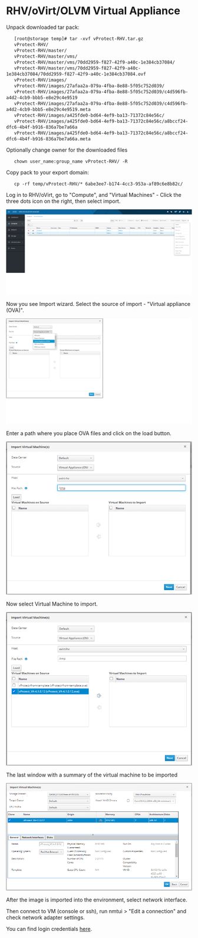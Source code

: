 # RHV/oVirt/OLVM Virtual Appliance

Unpack downloaded tar pack:

```text
   [root@storage temp]# tar -xvf vProtect-RHV.tar.gz
   vProtect-RHV/
   vProtect-RHV/master/
   vProtect-RHV/master/vms/
   vProtect-RHV/master/vms/70dd2959-f827-42f9-a40c-1e384cb37084/
   vProtect-RHV/master/vms/70dd2959-f827-42f9-a40c-1e384cb37084/70dd2959-f827-42f9-a40c-1e384cb37084.ovf
   vProtect-RHV/images/
   vProtect-RHV/images/27afaa2a-079a-4fba-8e88-5f05c752d039/
   vProtect-RHV/images/27afaa2a-079a-4fba-8e88-5f05c752d039/c4d596fb-a4d2-4cb9-bbb5-e8e29c4e9519
   vProtect-RHV/images/27afaa2a-079a-4fba-8e88-5f05c752d039/c4d596fb-a4d2-4cb9-bbb5-e8e29c4e9519.meta
   vProtect-RHV/images/a425fde0-bd64-4ef9-ba13-71372c84e56c/
   vProtect-RHV/images/a425fde0-bd64-4ef9-ba13-71372c84e56c/a8bccf24-dfc6-4b4f-b916-836a7be7a66a
   vProtect-RHV/images/a425fde0-bd64-4ef9-ba13-71372c84e56c/a8bccf24-dfc6-4b4f-b916-836a7be7a66a.meta
```

Optionally change owner for the downloaded files

```text
   chown user_name:group_name vProtect-RHV/ -R
```

Copy pack to your export domain:

```text
   cp -rf temp/vProtect-RHV/* 6abe3ee7-b174-4cc3-953a-af89c6e8b82c/
```

Log in to RHV/oVirt, go to "Compute", and "Virtual Machines" - Click the three dots icon on the right, then select import.

![](../../.gitbook/assets/1.png)

Now you see Import wizard. Select the source of import - "Virtual appliance \(OVA\)".

![](../../.gitbook/assets/2.png)

Enter a path where you place OVA files and click on the load button.

![](../../.gitbook/assets/3.png)

Now select Virtual Machine to import.

![](../../.gitbook/assets/4.png)

The last window with a summary of the virtual machine to be imported

![](../../.gitbook/assets/6.png)

After the image is imported into the environment, select network interface.

Then connect to VM \(console or ssh\), run nmtui &gt; "Edit a connection" and check network adapter settings.

You can find login credentials [here](./).

